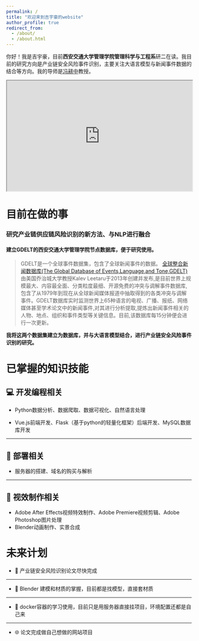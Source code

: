 ```yaml
---
permalink: /
title: "欢迎来到吉宇豪的website"
author_profile: true
redirect_from: 
  - /about/
  - /about.html
---
```


你好！我是吉宇豪，目前**西安交通大学管理学院管理科学与工程系**研二在读。我目前的研究方向是产业链安全风险事件识别，主要关注大语言模型与新闻事件数据的结合等方向。我的导师是[冯耕中](https://som.xjtu.edu.cn/info/1712/11864.htm)教授。

<!-- <iframe src="https://sk8-j.github.io/files/大模型实习生简历.pdf" width="100%" height="300px"></iframe> -->
<iframe src="https://sk8-j.github.io/files/数据分析师实习生吉宇豪.pdf" width="100%" height="300px"></iframe>


目前在做的事
======
### 研究产业链供应链风险识别的新方法、与NLP进行融合
#### 建立GDELT的西安交通大学管理学院节点数据库，便于研究使用。
> GDELT是一个全球事件数据集，包含了全球新闻事件的数据。
> [全球整合新闻数据库(The Global Database of Events,Language,and Tone,GDELT)](https://www.gdeltproject.org/)由美国乔治城大学教授Kalev Leetaru于2013年创建并发布,是目前世界上规模最大、内容最全面、分类粒度最细、开源免费的冲突与调解事件数据库,包含了从1979年到现在从全球新闻媒体报道中抽取得到的各类冲突与调解事件。GDELT数据库实时监测世界上65种语言的电视、广播、报纸、网络媒体甚至学术论文中的新闻事件,对其进行分析提取,提炼出新闻事件相关的人物、地点、组织和事件类型等关键信息。目前,该数据库每15分钟便会进行一次更新。

**我将这两个数据集建立为数据库，并与大语言模型结合，进行产业链安全风险事件识别的研究。**

已掌握的知识技能
======

## 💻 开发编程相关

-  Python数据分析、数据爬取、数据可视化、自然语言处理

-  Vue.js前端开发、Flask（基于python的轻量化框架）后端开发、MySQL数据库开发

---

## 🚀 部署相关

-  服务器的搭建、域名的购买与解析

---

## 🎨 视效制作相关

-  Adobe After Effects视频特效制作、Adobe Premiere视频剪辑、Adobe Photoshop图片处理 
-  Blender动画制作、实景合成

未来计划
======

-  📝 产业链安全风险识别论文尽快完成


---

-  🎨 Blender 建模和材质的掌握，目前都是找模型，直接套材质

---

-  🐳 docker容器的学习使用，目前只是用服务器直接挂项目，环境配置还都是自己来

---

-  🌐 论文完成做自己想做的网站项目
